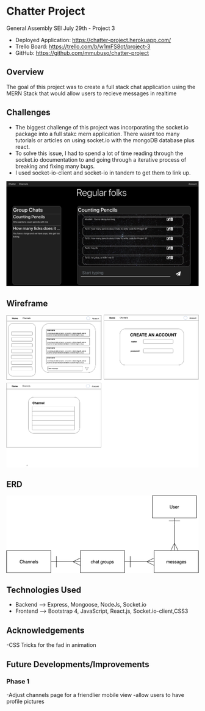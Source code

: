 # Chatter Project

General Assembly SEI July 29th  - Project 3


- Deployed Application: https://chatter-project.herokuapp.com/
- Trello Board: https://trello.com/b/w1mFS8ot/project-3
- GitHub: https://github.com/mmubuso/chatter-project

## Overview
The goal of this project was to create a full stack chat application using the MERN Stack that would allow users to recieve messages in realtime

## Challenges
- The biggest challenge of this project was incorporating the socket.io package into a full stakc mern application. There wasnt too many tutorials or articles on using socket.io with the mongoDB database plus react.
- To solve this issue, I had to spend a lot of time reading through the socket.io documentation to and going through a iterative process of breaking and fixing many bugs. 
- I used socket-io-client and socket-io in tandem to get them to link up.

![Picture of Chattercd](https://github.com/mmubuso/chatter-project/blob/master/chatterApp.png)


## Wireframe
!["A Wireframe of Chatter](https://github.com/mmubuso/chatter-project/blob/master/Chatter-Wireframe.png)

## ERD
!["ERD"](https://github.com/mmubuso/chatter-project/blob/master/Diagram%20Erd.png)

## Technologies Used
- Backend --> Express, Mongoose, NodeJs, Socket.io
- Frontend --> Bootstrap 4, JavaScript, React.js, Socket.io-client,CSS3

## Acknowledgements
-CSS Tricks for the fad in animation

## Future Developments/Improvements
### Phase 1
-Adjust channels page for a friendlier mobile view
-allow users to have profile pictures




